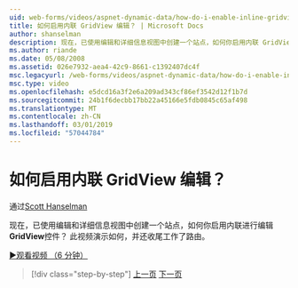 ```yaml
---
uid: web-forms/videos/aspnet-dynamic-data/how-do-i-enable-inline-gridview-editing
title: 如何启用内联 GridView 编辑？ | Microsoft Docs
author: shanselman
description: 现在，已使用编辑和详细信息视图中创建一个站点，如何你启用内联 GridView 控件中编辑？ 此视频演示了如何操作，以及 touc...
ms.author: riande
ms.date: 05/08/2008
ms.assetid: 026e7932-aea4-42c9-8661-c1392407dc4f
msc.legacyurl: /web-forms/videos/aspnet-dynamic-data/how-do-i-enable-inline-gridview-editing
msc.type: video
ms.openlocfilehash: e5dcd16a3f2e6a209ad343cf86ef3542d12f1b7d
ms.sourcegitcommit: 24b1f6decbb17bb22a45166e5fdb0845c65af498
ms.translationtype: MT
ms.contentlocale: zh-CN
ms.lasthandoff: 03/01/2019
ms.locfileid: "57044784"
---
```

<a name="how-do-i-enable-inline-gridview-editing"></a>如何启用内联 GridView 编辑？
====================
通过[Scott Hanselman](https://github.com/shanselman)

现在，已使用编辑和详细信息视图中创建一个站点，如何你启用内联进行编辑**GridView**控件？ 此视频演示如何，并还收尾工作了路由。

[&#9654;观看视频 （6 分钟）](https://channel9.msdn.com/Blogs/ASP-NET-Site-Videos/how-do-i-enable-inline-gridview-editing)

> [!div class="step-by-step"]
> [上一页](your-first-scaffold-and-what-is-dynamic-data.md)
> [下一页](how-do-i-change-how-my-fields-render.md)
